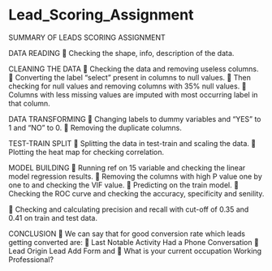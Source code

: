 # Lead_Scoring_Assignment
SUMMARY OF LEADS SCORING ASSIGNMENT

DATA READING
 Checking the shape, info, description of the data.

CLEANING THE DATA
 Checking the data and removing useless columns.
 Converting the label “select” present in columns to null values.
 Then checking for null values and removing columns with 35% null values.
 Columns with less missing values are imputed with most occurring label
in that column.

DATA TRANSFORMING
 Changing labels to dummy variables and “YES” to 1 and “NO” to 0.
 Removing the duplicate columns.

TEST-TRAIN SPLIT
 Splitting the data in test-train and scaling the data.
 Plotting the heat map for checking correlation.

MODEL BUILDING
 Running ref on 15 variable and checking the linear model regression
results.
 Removing the columns with high P value one by one to and checking the
VIF value.
 Predicting on the train model.
 Checking the ROC curve and checking the accuracy, specificity and
senility.

 Checking and calculating precision and recall with cut-off of 0.35 and 0.41
on train and test data.

CONCLUSION
 We can say that for good conversion rate which leads getting converted
are:
 Last Notable Activity Had a Phone Conversation
 Lead Origin Lead Add Form and
 What is your current occupation Working Professional?
